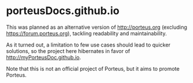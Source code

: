 # porteusDocs.github.io

This was planned as an alternative version of <http://porteus.org> (excluding <https://forum.porteus.org>), tackling readability and maintainability.

As it turned out, a limitation to few use cases should lead to quicker solutions, so the project here hibernates in favor of http://myPorteusDoc.github.io.

Note that this is not an official project of Porteus, but it aims to promote Porteus.
